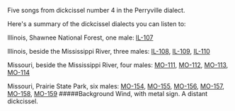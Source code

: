 Five songs from dickcissel number 4 in the Perryville dialect.

Here's a summary of the dickcissel dialects you can listen to:

Illinois, Shawnee National Forest, one male: [IL-107](http://listeningtoacontinentsing.com/recording.php?page=IL-107)

Illinois, beside the Mississippi River, three males: [IL-108](http://listeningtoacontinentsing.com/recording.php?page=IL-108), [IL-109](http://listeningtoacontinentsing.com/recording.php?page=IL-109), [IL-110](http://listeningtoacontinentsing.com/recording.php?page=IL-110)

Missouri, beside the Mississippi River, four males: [MO-111](http://listeningtoacontinentsing.com/recording.php?page=MO-111), [MO-112](http://listeningtoacontinentsing.com/recording.php?page=MO-112), [MO-113](http://listeningtoacontinentsing.com/recording.php?page=MO-113), [MO-114](http://listeningtoacontinentsing.com/recording.php?page=MO-114)

Missouri, Prairie State Park, six males: [MO-154](http://listeningtoacontinentsing.com/recording.php?page=MO-154), [MO-155](http://listeningtoacontinentsing.com/recording.php?page=MO-155), [MO-156](http://listeningtoacontinentsing.com/recording.php?page=MO-156), [MO-157](http://listeningtoacontinentsing.com/recording.php?page=MO-157), [MO-158](http://listeningtoacontinentsing.com/recording.php?page=MO-158), [MO-159](http://listeningtoacontinentsing.com/recording.php?page=MO-159)
#####Background
Wind, with metal sign. A distant dickcissel. 
